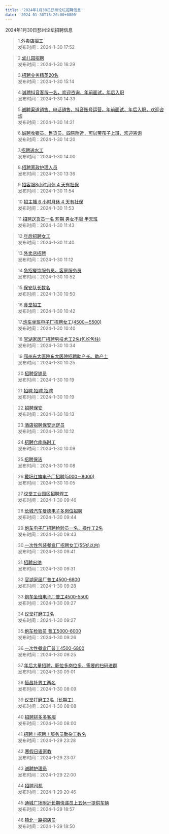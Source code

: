 ```yaml
---
title: '2024年1月30日邳州论坛招聘信息'
date: '2024-01-30T18:20:00+0800'
---
```

2024年1月30日邳州论坛招聘信息
<!--more-->
>1.[外卖店招工](https://www.pzzc.net/forum.php?mod=viewthread&tid=10387422)<br>
>发布时间：2024-1-30 17:52

>2.[幼儿园招聘](https://www.pzzc.net/forum.php?mod=viewthread&tid=10387412)<br>
>发布时间：2024-1-30 16:29

>3.[招聘业务精英20名](https://www.pzzc.net/forum.php?mod=viewthread&tid=10387405)<br>
>发布时间：2024-1-30 15:14

>4.[诚聘抖音客服一名，欢迎咨询，年前面试，年后入职](https://www.pzzc.net/forum.php?mod=viewthread&tid=10387389)<br>
>发布时间：2024-1-30 14:33

>5.[诚聘渠道销售、电话销售、抖音账号运营，年前面试，年后入职，欢迎咨询](https://www.pzzc.net/forum.php?mod=viewthread&tid=10387388)<br>
>发布时间：2024-1-30 14:21

>6.[诚聘收银员、售货员，四院附近，可以带孩子上班，欢迎咨询](https://www.pzzc.net/forum.php?mod=viewthread&tid=10387386)<br>
>发布时间：2024-1-30 14:20

>7.[招聘送水工](https://www.pzzc.net/forum.php?mod=viewthread&tid=10387381)<br>
>发布时间：2024-1-30 14:00

>8.[招聘家政护理人员](https://www.pzzc.net/forum.php?mod=viewthread&tid=10387377)<br>
>发布时间：2024-1-30 13:36

>9.[招客服8小时月休 4 天有社保](https://www.pzzc.net/forum.php?mod=viewthread&tid=10387358)<br>
>发布时间：2024-1-30 11:54

>10.[招主播 6 小时月休 4 天有社保](https://www.pzzc.net/forum.php?mod=viewthread&tid=10387357)<br>
>发布时间：2024-1-30 11:53

>11.[招聘送货员一名 短期 男女不限 半天班](https://www.pzzc.net/forum.php?mod=viewthread&tid=10387356)<br>
>发布时间：2024-1-30 11:43

>12.[年后招聘女工](https://www.pzzc.net/forum.php?mod=viewthread&tid=10387354)<br>
>发布时间：2024-1-30 11:40

>13.[外卖店招聘](https://www.pzzc.net/forum.php?mod=viewthread&tid=10387349)<br>
>发布时间：2024-1-30 11:12

>14.[急招餐饮服务员、客房服务员](https://www.pzzc.net/forum.php?mod=viewthread&tid=10387343)<br>
>发布时间：2024-1-30 10:52

>15.[保安队长数名](https://www.pzzc.net/forum.php?mod=viewthread&tid=10387342)<br>
>发布时间：2024-1-30 10:50

>16.[食堂招工](https://www.pzzc.net/forum.php?mod=viewthread&tid=10387334)<br>
>发布时间：2024-1-30 10:42

>17.[炮车坐班电子厂招聘女工(4500－5500)](https://www.pzzc.net/forum.php?mod=viewthread&tid=10387333)<br>
>发布时间：2024-1-30 10:40

>18.[官湖家居厂招聘男技术工2名(包吃包住)](https://www.pzzc.net/forum.php?mod=viewthread&tid=10387331)<br>
>发布时间：2024-1-30 10:34

>19.[邳州东大医院东大医院招聘助产长、助产士](https://www.pzzc.net/forum.php?mod=viewthread&tid=10387330)<br>
>发布时间：2024-1-30 10:25

>20.[招聘促销员](https://www.pzzc.net/forum.php?mod=viewthread&tid=10387328)<br>
>发布时间：2024-1-30 10:19

>21.[招聘 招聘 招聘](https://www.pzzc.net/forum.php?mod=viewthread&tid=10387327)<br>
>发布时间：2024-1-30 10:19

>22.[招聘保安](https://www.pzzc.net/forum.php?mod=viewthread&tid=10387324)<br>
>发布时间：2024-1-30 10:13

>23.[酒店招聘保安巡逻员](https://www.pzzc.net/forum.php?mod=viewthread&tid=10387323)<br>
>发布时间：2024-1-30 10:12

>24.[招聘仓库临时工](https://www.pzzc.net/forum.php?mod=viewthread&tid=10387321)<br>
>发布时间：2024-1-30 10:09

>25.[招聘保洁](https://www.pzzc.net/forum.php?mod=viewthread&tid=10387320)<br>
>发布时间：2024-1-30 10:08

>26.[戴圩红旗电子厂招聘(5000－8000)](https://www.pzzc.net/forum.php?mod=viewthread&tid=10387318)<br>
>发布时间：2024-1-30 10:05

>27.[议堂工业园区招聘焊工](https://www.pzzc.net/forum.php?mod=viewthread&tid=10387313)<br>
>发布时间：2024-1-30 09:46

>28.[长城汽车曼德电子多岗位招聘](https://www.pzzc.net/forum.php?mod=viewthread&tid=10387312)<br>
>发布时间：2024-1-30 09:44

>29.[炮车电子厂招聘检验员一名，操作工2名](https://www.pzzc.net/forum.php?mod=viewthread&tid=10387311)<br>
>发布时间：2024-1-30 09:43

>30.[一次性包装餐盒厂招聘女工(55岁以内)](https://www.pzzc.net/forum.php?mod=viewthread&tid=10387310)<br>
>发布时间：2024-1-30 09:41

>31.[招聘出纳](https://www.pzzc.net/forum.php?mod=viewthread&tid=10387308)<br>
>发布时间：2024-1-30 09:31

>32.[官湖家居厂普工4500-6800](https://www.pzzc.net/forum.php?mod=viewthread&tid=10387306)<br>
>发布时间：2024-1-30 09:28

>33.[炮车坐班电子厂普工4500-5500](https://www.pzzc.net/forum.php?mod=viewthread&tid=10387305)<br>
>发布时间：2024-1-30 09:27

>34.[议堂打磨工2名](https://www.pzzc.net/forum.php?mod=viewthread&tid=10387303)<br>
>发布时间：2024-1-30 09:27

>35.[炮车检验员  普工5000-6000](https://www.pzzc.net/forum.php?mod=viewthread&tid=10387302)<br>
>发布时间：2024-1-30 09:26

>36.[一次性餐盒厂普工4500-6800](https://www.pzzc.net/forum.php?mod=viewthread&tid=10387299)<br>
>发布时间：2024-1-30 09:25

>37.[年后大量招聘，职位多岗位多，需要的扫码进群](https://www.pzzc.net/forum.php?mod=viewthread&tid=10387282)<br>
>发布时间：2024-1-30 09:01

>38.[恒昌补男工两名](https://www.pzzc.net/forum.php?mod=viewthread&tid=10387267)<br>
>发布时间：2024-1-30 08:09

>39.[议堂打磨工2名（长期工）](https://www.pzzc.net/forum.php?mod=viewthread&tid=10387266)<br>
>发布时间：2024-1-30 08:08

>40.[招聘拼多多客服](https://www.pzzc.net/forum.php?mod=viewthread&tid=10387264)<br>
>发布时间：2024-1-30 08:00

>41.[招聘！招聘！服务员勤杂工数名](https://www.pzzc.net/forum.php?mod=viewthread&tid=10387249)<br>
>发布时间：2024-1-29 23:28

>42.[寒假日语家教](https://www.pzzc.net/forum.php?mod=viewthread&tid=10387248)<br>
>发布时间：2024-1-29 23:07

>43.[诚聘护理员](https://www.pzzc.net/forum.php?mod=viewthread&tid=10387230)<br>
>发布时间：2024-1-29 22:00

>44.[招聘司机](https://www.pzzc.net/forum.php?mod=viewthread&tid=10387220)<br>
>发布时间：2024-1-29 20:46

>45.[通城广场附近长期快递员上五休一提供车辆](https://www.pzzc.net/forum.php?mod=viewthread&tid=10387207)<br>
>发布时间：2024-1-29 18:57

>46.[镇北一路招店员](https://www.pzzc.net/forum.php?mod=viewthread&tid=10387205)<br>
>发布时间：2024-1-29 18:50

